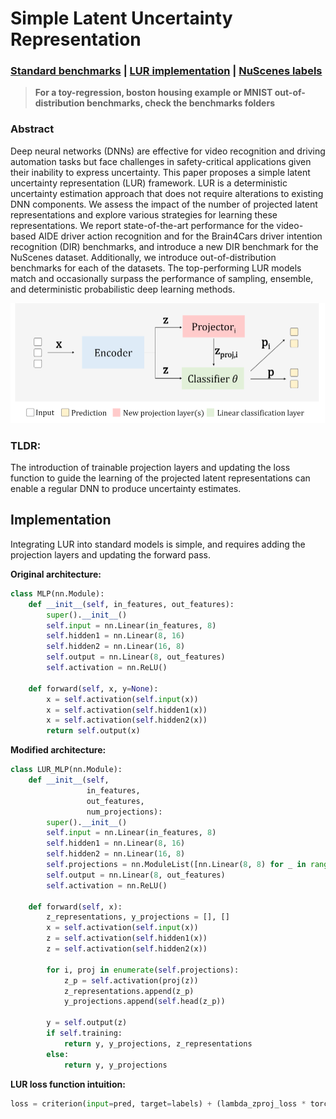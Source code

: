 # Simple Latent Uncertainty Representation

### [Standard benchmarks](/benchmarks/readme.md) | [LUR implementation](#implementation) | [NuScenes labels](/nuscenes/readme.md)
> **For a toy-regression, boston housing example or MNIST out-of-distribution benchmarks, check the benchmarks folders**

### Abstract
Deep neural networks (DNNs) are effective for video recognition and driving automation tasks but face challenges in safety-critical applications given their inability to express uncertainty. This paper proposes a simple latent uncertainty representation (LUR) framework. LUR is a deterministic uncertainty estimation approach that does not require alterations to existing DNN components. We assess the impact of the number of projected latent representations and explore various strategies for learning these representations. We report state-of-the-art performance for the video-based AIDE driver action recognition and for the Brain4Cars driver intention recognition (DIR) benchmarks, and introduce a new DIR benchmark for the NuScenes dataset. Additionally, we introduce out-of-distribution benchmarks for each of the datasets. The top-performing LUR models match and occasionally surpass the performance of sampling, ensemble, and deterministic probabilistic deep learning methods.

![lur](./src/lur.png)
### TLDR:
The introduction of trainable projection layers and updating the loss function to guide the learning of the projected latent representations can enable a regular DNN to produce uncertainty estimates.  


## Implementation
Integrating LUR into standard models is simple, and requires adding the projection layers and updating the forward pass. 

**Original architecture:**
```python 
class MLP(nn.Module):
    def __init__(self, in_features, out_features):
        super().__init__()
        self.input = nn.Linear(in_features, 8)
        self.hidden1 = nn.Linear(8, 16)
        self.hidden2 = nn.Linear(16, 8)
        self.output = nn.Linear(8, out_features)
        self.activation = nn.ReLU()

    def forward(self, x, y=None):
        x = self.activation(self.input(x))
        x = self.activation(self.hidden1(x))
        x = self.activation(self.hidden2(x))
        return self.output(x)
```
**Modified architecture:**
```python 
class LUR_MLP(nn.Module):
    def __init__(self,
                 in_features,
                 out_features,
                 num_projections):
        super().__init__()
        self.input = nn.Linear(in_features, 8)
        self.hidden1 = nn.Linear(8, 16)
        self.hidden2 = nn.Linear(16, 8)
        self.projections = nn.ModuleList([nn.Linear(8, 8) for _ in range(num_projections)])
        self.output = nn.Linear(8, out_features)
        self.activation = nn.ReLU()

    def forward(self, x):
        z_representations, y_projections = [], []
        x = self.activation(self.input(x))
        z = self.activation(self.hidden1(x))
        z = self.activation(self.hidden2(x))

        for i, proj in enumerate(self.projections):
            z_p = self.activation(proj(z))
            z_representations.append(z_p)
            y_projections.append(self.head(z_p))

        y = self.output(z)
        if self.training:
            return y, y_projections, z_representations
        else:
            return y, y_projections 
```

**LUR loss function intuition:**
```python
loss = criterion(input=pred, target=labels) + (lambda_zproj_loss * torch.stack([criterion(pred, labels) for pred in y_projections]).mean()) + (lambda_kl * kl_div) 
```
